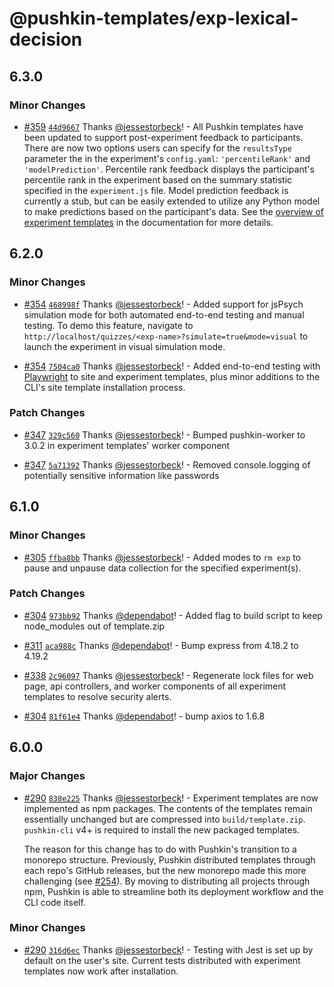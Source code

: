 # @pushkin-templates/exp-lexical-decision

## 6.3.0

### Minor Changes

- [#359](https://github.com/pushkin-consortium/pushkin/pull/359) [`44d9667`](https://github.com/pushkin-consortium/pushkin/commit/44d9667138989717ac13f9f5144e236386ccc3d3) Thanks [@jessestorbeck](https://github.com/jessestorbeck)! - All Pushkin templates have been updated to support post-experiment feedback to participants. There are now two options users can specify for the `resultsType` parameter the in the experiment's `config.yaml`: `'percentileRank'` and `'modelPrediction'`. Percentile rank feedback displays the participant's percentile rank in the experiment based on the summary statistic specified in the `experiment.js` file. Model prediction feedback is currently a stub, but can be easily extended to utilize any Python model to make predictions based on the participant's data. See the [overview of experiment templates](https://pushkin-consortium.github.io/pushkin/latest/exp-templates/exp-templates-overview/) in the documentation for more details.

## 6.2.0

### Minor Changes

- [#354](https://github.com/pushkin-consortium/pushkin/pull/354) [`468998f`](https://github.com/pushkin-consortium/pushkin/commit/468998f94396c12e72b7478d35864707e8017120) Thanks [@jessestorbeck](https://github.com/jessestorbeck)! - Added support for jsPsych simulation mode for both automated end-to-end testing and manual testing. To demo this feature, navigate to `http://localhost/quizzes/<exp-name>?simulate=true&mode=visual` to launch the experiment in visual simulation mode.

- [#354](https://github.com/pushkin-consortium/pushkin/pull/354) [`7504ca0`](https://github.com/pushkin-consortium/pushkin/commit/7504ca0385d90d5e1a17824fea294b8b3f179730) Thanks [@jessestorbeck](https://github.com/jessestorbeck)! - Added end-to-end testing with [Playwright](https://playwright.dev/) to site and experiment templates, plus minor additions to the CLI's site template installation process.

### Patch Changes

- [#347](https://github.com/pushkin-consortium/pushkin/pull/347) [`329c560`](https://github.com/pushkin-consortium/pushkin/commit/329c560454b5f139dbafab3a2693180061bb44a4) Thanks [@jessestorbeck](https://github.com/jessestorbeck)! - Bumped pushkin-worker to 3.0.2 in experiment templates' worker component

- [#347](https://github.com/pushkin-consortium/pushkin/pull/347) [`5a71392`](https://github.com/pushkin-consortium/pushkin/commit/5a71392a5adf03be41ae3c286db52aeac2264c8a) Thanks [@jessestorbeck](https://github.com/jessestorbeck)! - Removed console.logging of potentially sensitive information like passwords

## 6.1.0

### Minor Changes

- [#305](https://github.com/pushkin-consortium/pushkin/pull/305) [`ffba8bb`](https://github.com/pushkin-consortium/pushkin/commit/ffba8bbbb62d901d271655d71453f95648d5f5aa) Thanks [@jessestorbeck](https://github.com/jessestorbeck)! - Added modes to `rm exp` to pause and unpause data collection for the specified experiment(s).

### Patch Changes

- [#304](https://github.com/pushkin-consortium/pushkin/pull/304) [`973bb92`](https://github.com/pushkin-consortium/pushkin/commit/973bb92667497df54d41bea5f85061d855c89f06) Thanks [@dependabot](https://github.com/apps/dependabot)! - Added flag to build script to keep node_modules out of template.zip

- [#311](https://github.com/pushkin-consortium/pushkin/pull/311) [`aca988c`](https://github.com/pushkin-consortium/pushkin/commit/aca988c9c4b9acab0b676798a0780848f70bdbf6) Thanks [@dependabot](https://github.com/apps/dependabot)! - Bump express from 4.18.2 to 4.19.2

- [#338](https://github.com/pushkin-consortium/pushkin/pull/338) [`2c96097`](https://github.com/pushkin-consortium/pushkin/commit/2c9609743f32c15a6e812daeb15188bc481a3864) Thanks [@jessestorbeck](https://github.com/jessestorbeck)! - Regenerate lock files for web page, api controllers, and worker components of all experiment templates to resolve security alerts.

- [#304](https://github.com/pushkin-consortium/pushkin/pull/304) [`81f61e4`](https://github.com/pushkin-consortium/pushkin/commit/81f61e4c049a3dd7416c62e4c2b8876fcd1907f2) Thanks [@dependabot](https://github.com/apps/dependabot)! - bump axios to 1.6.8

## 6.0.0

### Major Changes

- [#290](https://github.com/pushkin-consortium/pushkin/pull/290) [`838e225`](https://github.com/pushkin-consortium/pushkin/commit/838e22501488efa19e3cbd743702f5850a8b7594) Thanks [@jessestorbeck](https://github.com/jessestorbeck)! - Experiment templates are now implemented as npm packages. The contents of the templates remain essentially unchanged but are compressed into `build/template.zip`. `pushkin-cli` v4+ is required to install the new packaged templates.

  The reason for this change has to do with Pushkin's transition to a monorepo structure. Previously, Pushkin distributed templates through each repo's GitHub releases, but the new monorepo made this more challenging (see [#254](https://github.com/pushkin-consortium/pushkin/issues/254)). By moving to distributing all projects through npm, Pushkin is able to streamline both its deployment workflow and the CLI code itself.

### Minor Changes

- [#290](https://github.com/pushkin-consortium/pushkin/pull/290) [`316d6ec`](https://github.com/pushkin-consortium/pushkin/commit/316d6ecbb6547654242d6d214b5feb529ef4b39d) Thanks [@jessestorbeck](https://github.com/jessestorbeck)! - Testing with Jest is set up by default on the user's site. Current tests distributed with experiment templates now work after installation.
